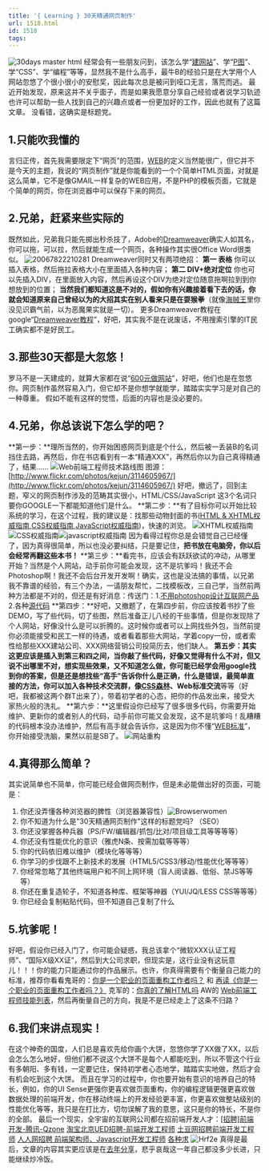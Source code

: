 ```yaml
---
title: '{ Learning } 30天精通网页制作'
url: 1518.html
id: 1518
tags:
---
```


![30days master html](http://caib.me/wp-content/uploads/2011/05/30days-master-html.jpg "30days-master-html.jpg") 经常会有一些朋友问到，该怎么学“[建网站](http://www.188mb.com/)”、学“[P图](http://baike.baidu.com/view/821189.htm)”、学“CSS”、学“编程”等等，显然我不是什么高手，最牛B的经验只是在大学用个人网站忽悠了个很小很小的安慰奖，因此每次总是被问到哑口无言，落荒而逃。 最近开始发现，原来这并不关乎面子，而是如果我愿意分享自己经验或者说学习轨迹也许可以帮助一些人找到自己的兴趣点或者一份更加好的工作，因此也就有了这篇文章。 没看错，这确实是标题党。

1.只能吹我懂的
--------

言归正传，首先我需要限定下“网页”的范围，[WEB](http://baike.baidu.com/view/3912.htm)的定义当然能很广，但它并不是今天的主题，我说的“网页制作”就是你能看到的一个个简单HTML页面，对就是这么简单，它不是像GMAIL一样复杂的WEB应用，不是PHP的模板页面，它就是个简单的网页，你在浏览器中可以保存下来的网页。

2.兄弟，赶紧来些实际的
------------

既然如此，兄弟我只能先掷出秒杀技了，Adobe的[Dreamweaver](http://www.adobe.com/products/dreamweaver.html)确实人如其名，你可以拖，可以拉，然后就能生成一个网页，各种操作其实很Office Word很类似。 ![20067822210281](http://caib.me/wp-content/uploads/2011/05/20067822210281.jpg "20067822210281.jpg") Dreamweaver同时又有两项绝招： **第一 表格** 你可以插入表格，然后拖拉表格大小在里面插入各种内容； **第二 DIV+绝对定位** 你也可以先插入DIV，在里面放入内容，然后再设这个DIV为绝对定位随意拖啊拉到到你想放到的位置； **当然我们都知道这是不对的，假如你有兴趣接着看下去的话，你就会知道原来自己曾经以为的大招其实在别人看来只是在耍猴拳**（就像[海贼王](http://op.52pk.com/)里你没见识霸气前，以为恶魔果实就是一切）。 更多Dreamweaver教程在google“[Dreamweaver教程](http://www.google.com.hk/search?hl=zh-CN&newwindow=1&safe=strict&q=Dreamweaver%E6%95%99%E7%A8%8B&oq=Dreamweaver%E6%95%99%E7%A8%8B&aq=f&aqi=g-g2g7g-g1&aql=&gs_sm=e&gs_upl=81337l81337l0l1l1l0l0l0l0l292l292l2-1)”，好吧，其实我不是在说废话，不用搜索引擎的IT民工确实都不是好民工。

3.那些30天都是大忽悠！
-------------

罗马不是一天建成的，就算大家都在说“[600元做网站](http://www.google.com.hk/search?hl=zh-CN&newwindow=1&safe=strict&q=600%E5%85%83%E5%81%9A%E7%BD%91%E7%AB%99&oq=600%E5%85%83%E5%81%9A%E7%BD%91%E7%AB%99&aq=f&aqi=&aql=&gs_sm=e&gs_upl=21614l21614l0l1l1l0l0l0l0l0l0l)”，好吧，他们也是在忽悠你。网页制作虽然容易入门，但它却不是你想学就能学，踏踏实实学习是对自己的一种尊重。 假如不能有这样的觉悟，后面的内容也是没必要的。

4.兄弟，你总该说下怎么学的吧？
----------------

**第一步：**理所当然的，你开始困惑网页到底是个什么，然后被一丢装B的名词挡住去路，再然后，你在书店看到有一本“精通XXX”，再然后你以为自己真得精通了，结果...... ![Web前端工程师技术路线图](http://caib.me/wp-content/uploads/2011/05/web前端工程师技术路线图.jpg "web前端工程师技术路线图.jpg") 图源：[http://www.flickr.com/photos/kejun/3114605967/](http://www.flickr.com/photos/kejun/3114605967/) 好吧，撤远了，回到主题，窄义的网页制作涉及的范畴其实很小，HTML/CSS/JavaScript 这3个名词只要你GOOGLE一下都能知道他们是什么。 **第二步：**有了目标你可以开始比较系统的学习，在这个过程，我的建议是：找那些动物封面的书([HTML & XHTML权威指南](http://book.douban.com/subject/2061604/),[CSS权威指南](http://book.douban.com/subject/2308234/),[JavaScript权威指南](http://book.douban.com/subject/2228378/))，快速的浏览。 ![XHTML权威指南](http://caib.me/wp-content/uploads/2011/05/s2382040.jpg "s2382040.jpg")![CSS权威指南](http://caib.me/wp-content/uploads/2011/05/s5825982.jpg "s5825982.jpg")![javascript权威指南](http://caib.me/wp-content/uploads/2011/05/s5860151.jpg "s5860151.jpg") 因为看得过程你总是会错觉自己已经懂了，因为真得很简单，所以也没必要纠结，只是要记住，**把书放在电脑旁，你以后会经常再翻这些本书！**  **第三步：**看完书，应该会有跃跃欲试的冲动，从哪里开始？当然是个人网站，动手前你可能会发现，这不是坑爹吗！我还不会Photoshop啊！我还不会后台开发开发啊！确实，这也是没法搞的事情，以兄弟我不靠谱的经验，有三个办法，一请朋友帮忙，二找模板改，三自己学，当然前两种方法都是不对的，但还是有好消息：传送门：1.[不用photoshop设计互联网产品](http://www.quora.com/Joel-Lewenstein/Life-Without-Photoshop) 2.各种[源代码](http://down.cnzz.cn/) **第四步：**好吧，又撤题了，在第四步前，你应该按着书抄了些DEMO，写了些代码，切了些图，然后准备正儿八经的干些事情，但是你发现除了个人网站，好像没什么是可以折腾的。这时候你或者可以上网找些外包，当然前提你必须能接受和民工一样的待遇，或者看着那些大网站，学着copy一份，或者索性给那些XXX建站公司、XXX网络营销公司投简历去，他们缺人。 **第五步：**其实这更应该是插入到第三和四之间，当你敲了些代码，好像又觉得有什么不对，但又说不出哪里不对，想实现些效果，又不知道怎么做，你可能已经学会用google找到你的答案，但是还是想找些“高手”告诉你什么是正确，什么是错误，最简单直接的方法，你可以加入各种技术交流群，像**[CSS森林](http://www.google.com.hk/search?hl=zh-CN&newwindow=1&safe=strict&biw=1536&bih=814&q=css%E6%A3%AE%E6%9E%97%E7%BE%A4&oq=css%E6%A3%AE%E6%9E%97%E7%BE%A4&aq=f&aqi=&aql=&gs_sm=e&gs_upl=2076l4508l0l6l6l0l4l4l0l291l291l2-1)、Web标准交流**等等（好吧，我都被这两个群T出来了），带着初学者的心态，把你的作品发出来，接受大家热火般的洗礼。 **第六步：**这里假设你已经写了很多很多代码，你需要开始维护、更新你的或者别人的代码，动手前你可能又会发现，这不是坑爹吗！乱糟糟的代码根本没办法维护，然后有高手就会告诉你，这是因为你不懂“[WEB标准](http://book.douban.com/subject/1230451/)”，你开始接受洗脑，果然以前是SB了。 ![网站重构](http://caib.me/wp-content/uploads/2011/05/s2162724-11.jpg "s2162724 (1).jpg")

4.真得那么简单？
---------

其实说简单也不简单，你可能已经会做网页制作，但是未必能做出好的页面，可能是：

1.  你还没弄懂各种浏览器的脾性（浏览器兼容性）![Browserwomen](http://caib.me/wp-content/uploads/2011/05/browserwomen.jpg "browserwomen.jpg")
2.  你不知道为什么是"30天精通网页制作"这样的标题党吗? （SEO）
3.  你还没掌握各种兵器（PS/FW/编辑器/抓包/比对/项目级工具等等等等）
4.  你还没有性能优化的意识（雅虎N条、按需加载等等等）
5.  你的代码依旧难以维护（模块化等等等）
6.  你学习的步伐跟不上新技术的发展（HTML5/CSS3/移动/性能优化等等等）
7.  你经常忽略了其他终端用户和不同上网环境（盲人阅读器、低俗、禁JS等等等）
8.  你还在重复造轮子，不知道各种库、框架等神器（YUI/JQ/LESS CSS等等等）
9.  你已经会复制粘贴代码，但不知道自己复制了什么

5.坑爹呢！
------

好吧，假设你已经入门了，你可能会疑惑，我总该拿个“微软XXX认证工程师”、“国际X级XX证”，然后到大公司求职，但现实是，这行业没有这玩意儿！！！你的能力只能通过你的作品展示。也许，你真得需要有个衡量自己能力的标准，推荐你看看鬼哥的：[你是一个职业的页面重构工作者吗？](http://www.cssforest.org/blog/index.php?id=121) 和 [再读《你是一个职业的页面重构工作者吗？》](http://www.cssforest.org/blog/index.php?id=125) 克军的：[你真的了解HTML吗](http://hikejun.com/blog/?p=548) AW的 [Web前端工程师技能列表](http://www.awflasher.com/blog/archives/906)，然后再衡量自己的方向，我是不是已经走上了这条不归路？

6.我们来讲点现实！
----------

在这个神奇的国度，人们总是喜欢先给你画个大饼，忽悠你学了XX做了XX，以后会怎么怎么地好，但他们都不说这个大饼不是每个人都能吃到，所以不管这个行业有多朝阳、多有钱，一定要记住，保持初学者心态地学，踏踏实实地做，然后才会有机会吃到这个大饼。 而且在学习的过程中，你也要开始有意识的培养自己的特长，例如，你的UI Sense更强你更喜欢做页面重构，你的编程逻辑更强更喜欢做数据处理的前端开发，你在移动终端上的开发经验更丰富，你更喜欢做整站级别的性能优化等等，我只是在打比方，切勿误解了我的意思，这只是你的特长，不是你的全部。 最后一个现实，全宇宙的互联网公司都在招前端开发人才：[\[招聘\]前端开发-腾讯-Qzone](http://ooxx.me/hi-f2e-qzone.orz) [淘宝北京UED招聘-前端开发工程师](http://adamlu.com/?p=391) [土豆网招聘前端开发工程师](http://army8735.org/2011/01/27/924.html) [人人网招聘 前端架构师、Javascript开发工程师](http://blog.bingo929.com/renren-wanted-fed.html) [各种求](http://www.hrfed.com/) [](http://www.hrfed.com/)![Hrf2e](http://caib.me/wp-content/uploads/2011/05/hrf2e.jpg "hrf2e.jpg") 真得是最后，文章的内容其实更应该是在[去年分享](http://caib.me/webrebuild/)，悲乎哀哉这一年自己都没多少长进，只能继续炒冷饭。